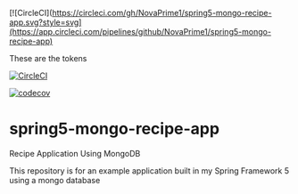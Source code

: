 [![CircleCI](https://circleci.com/gh/NovaPrime1/spring5-mongo-recipe-app.svg?style=svg](https://app.circleci.com/pipelines/github/NovaPrime1/spring5-mongo-recipe-app)

These are the tokens

[![CircleCI](https://circleci.com/gh/springframeworkguru/spring5-mongo-recipe-app.svg?style=svg)](https://circleci.com/gh/springframeworkguru/spring5-mongo-recipe-app)

[![codecov](https://codecov.io/gh/springframeworkguru/spring5-mongo-recipe-app/branch/master/graph/badge.svg)](https://codecov.io/gh/springframeworkguru/spring5-mongo-recipe-app)

# spring5-mongo-recipe-app
Recipe Application Using MongoDB

This repository is for an example application built in my Spring Framework 5 using a mongo database

